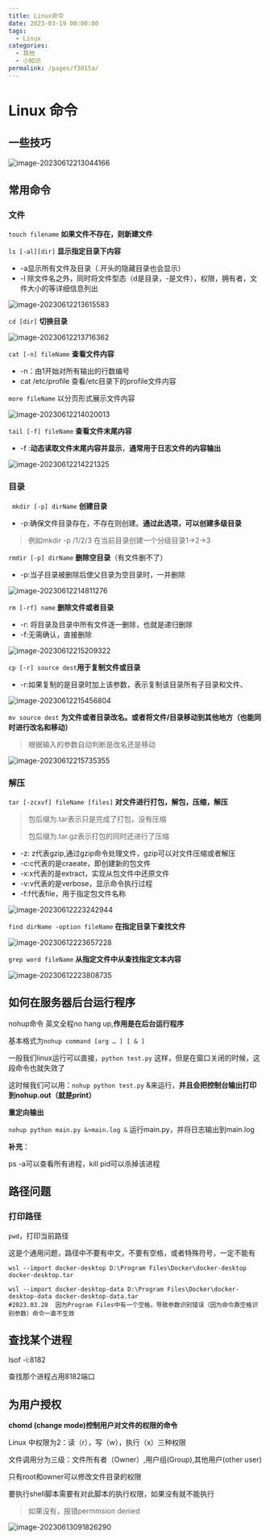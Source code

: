 ```yaml
---
title: Linux命令
date: 2023-03-19 00:00:00
tags: 
  - Linux
categories: 
  - 其他
  - 小知识
permalink: /pages/f3015a/
---
```




# Linux 命令

## 一些技巧

![image-20230612213044166](https://typora-1309665611.cos.ap-nanjing.myqcloud.com/typora/image-20230612213044166.png)



## 常用命令

### 文件

`touch filename`    **如果文件不存在，则新建文件**

`ls [-al][dir]`  **显示指定目录下内容**

- -a显示所有文件及目录（.开头的隐藏目录也会显示）
- -l 除文件名之外，同时将文件型态（d是目录，-是文件），权限，拥有者，文件大小的等详细信息列出

![image-20230612213615583](https://typora-1309665611.cos.ap-nanjing.myqcloud.com/typora/image-20230612213615583.png)

`cd [dir]`  **切换目录**

![image-20230612213716362](https://typora-1309665611.cos.ap-nanjing.myqcloud.com/typora/image-20230612213716362.png)



`cat [-n] fileName` **查看文件内容**

- -n：由1开始对所有输出的行数编号
- cat /etc/profile 查看/etc目录下的profile文件内容

`more fileName`  以分页形式展示文件内容

![image-20230612214020013](https://typora-1309665611.cos.ap-nanjing.myqcloud.com/typora/image-20230612214020013.png)

`tail [-f] fileName` **查看文件末尾内容**

- -f :**动态读取文件末尾内容并显示**，**通常用于日志文件的内容输出**

![image-20230612214221325](https://typora-1309665611.cos.ap-nanjing.myqcloud.com/typora/image-20230612214221325.png)

### 目录

` mkdir [-p] dirName` **创建目录**

- -p:确保文件目录存在，不存在则创建。**通过此选项，可以创建多级目录**

> 例如mkdir -p /1/2/3 在当前目录创建一个分级目录1->2->3

`rmdir [-p] dirName` **删除空目录**（有文件删不了）

- -p:当子目录被删除后使父目录为空目录时，一并删除

![image-20230612214811276](https://typora-1309665611.cos.ap-nanjing.myqcloud.com/typora/image-20230612214811276.png)

`rm [-rf] name`  **删除文件或者目录**

- -r: 将目录及目录中所有文件逐一删除，也就是递归删除
- -f:无需确认，直接删除

![image-20230612215209322](https://typora-1309665611.cos.ap-nanjing.myqcloud.com/typora/image-20230612215209322.png)



`cp [-r] source dest`**用于复制文件或目录**

- -r:如果复制的是目录时加上该参数，表示复制该目录所有子目录和文件、

![image-20230612215456804](https://typora-1309665611.cos.ap-nanjing.myqcloud.com/typora/image-20230612215456804.png)

`mv source dest`  **为文件或者目录改名。或者将文件/目录移动到其他地方（也能同时进行改名和移动）**

> 根据输入的参数自动判断是改名还是移动

![image-20230612215735355](https://typora-1309665611.cos.ap-nanjing.myqcloud.com/typora/image-20230612215735355.png)

### 解压

`tar [-zcxvf] fileName [files]`  **对文件进行打包，解包，压缩，解压**

> 包后缀为.tar表示只是完成了打包，没有压缩
>
> 包后缀为.tar.gz表示打包的同时还进行了压缩

- -z: z代表gzip,通过gzip命令处理文件，gzip可以对文件压缩或者解压
- -c:c代表的是craeate，即创建新的包文件
- -x:x代表的是extract，实现从包文件中还原文件
- -v:v代表的是verbose，显示命令执行过程
- -f:f代表file，用于指定包文件名称

![image-20230612223242944](https://typora-1309665611.cos.ap-nanjing.myqcloud.com/typora/image-20230612223242944.png)



`find dirName -option fileName` **在指定目录下查找文件**

![image-20230612223657228](https://typora-1309665611.cos.ap-nanjing.myqcloud.com/typora/image-20230612223657228.png)

`grep word fileName` **从指定文件中从查找指定文本内容**

![image-20230612223808735](https://typora-1309665611.cos.ap-nanjing.myqcloud.com/typora/image-20230612223808735.png)

## **如何在服务器后台运行程序**

nohup命令 英文全程no hang up,**作用是在后台运行程序**

基本格式为`nohup command [arg … ] [ & ]`

一般我们linux运行可以直接，`python test.py` 这样，但是在窗口关闭的时候，这段命令也就失效了

这时候我们可以用：`nohup python test.py` &来运行，**并且会把控制台输出打印到nohup.out（就是print）**

**重定向输出**

`nohup python main.py &>main.log &`  运行main.py，并将日志输出到main.log

**补充**：

ps -a可以查看所有进程，kill pid可以杀掉该进程

## 路径问题

### **打印路径**

`pwd`，打印当前路径

这是个通用问题，路径中不要有中文，不要有空格，或者特殊符号，一定不能有

~~~shell
wsl --import docker-desktop D:\Program Files\Docker\docker-desktop docker-desktop.tar

wsl --import docker-desktop-data D:\Program Files\Docker\docker-desktop-data docker-desktop-data.tar
#2023.03.28  因为Program Files中有一个空格，导致参数识别错误（因为命令靠空格识别参数）命令一直不生效
~~~

## 查找某个进程

lsof -i:8182

查找那个进程占用8182端口

## 为用户授权

**chomd (change mode)控制用户对文件的权限的命令**

Linux 中权限为2：读（r），写（w），执行（x）三种权限

文件调用分为三级：文件所有者（Owner）,用户组(Group),其他用户(other user)

只有root和owner可以修改文件目录的权限

要执行shell脚本需要有对此脚本的执行权限，如果没有就不能执行

> 如果没有，报错permmsion denied

![image-20230613091826290](https://typora-1309665611.cos.ap-nanjing.myqcloud.com/typora/image-20230613091826290.png)
